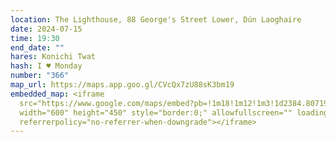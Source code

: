 ```yaml
---
location: The Lighthouse, 88 George's Street Lower, Dún Laoghaire
date: 2024-07-15
time: 19:30
end_date: ""
hares: Konichi Twat
hash: I ♥ Monday
number: "366"
map_url: https://maps.app.goo.gl/CVcQx7zU88sK3bm19
embedded_map: <iframe
  src="https://www.google.com/maps/embed?pb=!1m18!1m12!1m3!1d2384.8071932597186!2d-6.140025322859576!3d53.29298877227386!2m3!1f0!2f0!3f0!3m2!1i1024!2i768!4f13.1!3m3!1m2!1s0x4867062157624b2b%3A0x216f5b5451cc7770!2sThe%20Lighthouse!5e0!3m2!1sen!2sus!4v1718917285761!5m2!1sen!2sus"
  width="600" height="450" style="border:0;" allowfullscreen="" loading="lazy"
  referrerpolicy="no-referrer-when-downgrade"></iframe>
---
```

